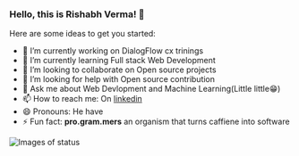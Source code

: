 ### Hello, this is Rishabh Verma! 👋

Here are some ideas to get you started:

- 🔭 I’m currently working on DialogFlow cx trinings
- 🌱 I’m currently learning Full stack Web Development
- 👯 I’m looking to collaborate on Open source projects
- 🤔 I’m looking for help with Open source contribution
- 💬 Ask me about Web Devlopment and Machine Learning(Little little😁)
- 📫 How to reach me: On [linkedin](https://www.linkedin.com/in/rishabh-verma-96894a217/) 
- 😄 Pronouns: He have
- ⚡ Fun fact: **pro.gram.mers** an organism that turns caffiene into software

![Images of status](https://github-readme-stats.vercel.app/api?username=vermarishav&&show_icons=true&title_color=000000&icon_color=eb0707&text_color=000000&bg_color=e6e6e6)
